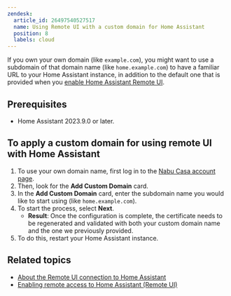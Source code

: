 ```yaml
---
zendesk:
  article_id: 26497540527517
  name: Using Remote UI with a custom domain for Home Assistant
  position: 8
  labels: cloud
---
```


If you own your own domain (like `example.com`), you might want to use a subdomain of that domain name (like `home.example.com`) to have a familiar URL to your Home Assistant instance, in addition to the default one that is provided when you [enable Home Assistant Remote UI](/hc/en-us/articles/26474279202973/).

## Prerequisites

- Home Assistant 2023.9.0 or later.

## To apply a custom domain for using remote UI with Home Assistant

1. To use your own domain name, first log in to the [Nabu Casa account page](https://account.nabucasa.com).
2. Then, look for the **Add Custom Domain** card.
3. In the **Add Custom Domain** card, enter the subdomain name you would like to start using (like `home.example.com`).
4. To start the process, select **Next**.
   - **Result**: Once the configuration is complete, the certificate needs to be regenerated and validated with both your custom domain name and the one we previously provided.
5. To do this, restart your Home Assistant instance.

## Related topics

- [About the Remote UI connection to Home Assistant](/hc/en-us/articles/26469707849629/)
- [Enabling remote access to Home Assistant (Remote UI)](/hc/en-us/articles/26474279202973/)